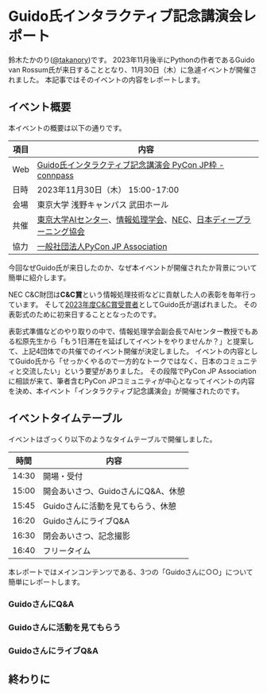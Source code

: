 # Guido氏インタラクティブ記念講演会レポート

鈴木たかのり([@takanory](https://twitter.takanory))です。
2023年11月後半にPythonの作者であるGuido van Rossum氏が来日することとなり、11月30日（木）に急遽イベントが開催されました。
本記事ではそのイベントの内容をレポートします。

## イベント概要

本イベントの概要は以下の通りです。

| 項目| 内容 |
|--|--|
| Web | [Guido氏インタラクティブ記念講演会 PyCon JP枠 - connpass](https://pyconjp.connpass.com/event/301716/) |
| 日時 | 2023年11月30日（木） 15:00-17:00 |
| 会場 | 東京大学 浅野キャンパス 武田ホール |
| 共催 | [東京大学AIセンター](https://www.ai.u-tokyo.ac.jp/ja/)、[情報処理学会](https://www.ipsj.or.jp/)、[NEC](https://jpn.nec.com/)、[日本ディープラーニング協会](https://www.jdla.org/) |
| 協力 |  [一般社団法人PyCon JP Association](https://www.pycon.jp/) |

今回なぜGuido氏が来日したのか、なぜ本イベントが開催されたか背景について簡単に紹介します。

NEC C&C財団は**C&C賞**という情報処理技術などに貢献した人の表彰を毎年行っています。
そして[2023年度C&C賞受賞者](https://www.candc.or.jp/kensyo/2023/2023_prize_cc.html)としてGuido氏が選ばれました。
その表彰式のために初来日することとなったのです。

表彰式準備などのやり取りの中で、情報処理学会副会長でAIセンター教授でもある松原先生から「もう1日滞在を延ばしてイベントをやりませんか？」と提案して、上記4団体での共催でのイベント開催が決定しました。
イベントの内容としてGuido氏から「せっかくやるので一方的なトークではなく、日本のコミュニティと交流したい」という要望がありました。
その段階でPyCon JP Associationに相談が来て、筆者含むPyCon JPコミュニティが中心となってイベントの内容を決め、本イベント「インタラクティブ記念講演会」が開催されたのです。

## イベントタイムテーブル

イベントはざっくり以下のようなタイムテーブルで開催しました。

|時間|内容|
|--|--|
|14:30|開場・受付|
|15:00|開会あいさつ、GuidoさんにQ&A、休憩|
|15:45|Guidoさんに活動を見てもらう、休憩|
|16:20|GuidoさんにライブQ&A|
|16:30|閉会あいさつ、記念撮影|
|16:40|フリータイム|

本レポートではメインコンテンツである、3つの「Guidoさんに○○」について簡単にレポートします。

### GuidoさんにQ&A

### Guidoさんに活動を見てもらう

### GuidoさんにライブQ&A

## 終わりに
